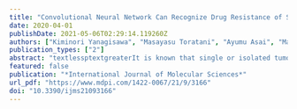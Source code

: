 ```yaml
---
title: "Convolutional Neural Network Can Recognize Drug Resistance of Single Cancer Cells"
date: 2020-04-01
publishDate: 2021-05-06T02:29:14.119260Z
authors: ["Kiminori Yanagisawa", "Masayasu Toratani", "Ayumu Asai", "Masamitsu Konno", "Hirohiko Niioka", "Tsunekazu Mizushima", "Taroh Satoh", "Jun Miyake", "Kazuhiko Ogawa", "Andrea Vecchione", "Yuichiro Doki", "Hidetoshi Eguchi", "Hideshi Ishii"]
publication_types: ["2"]
abstract: "textlessptextgreaterIt is known that single or isolated tumor cells enter cancer patients' circulatory systems. These circulating tumor cells (CTCs) are thought to be an effective tool for diagnosing cancer malignancy. However, handling CTC samples and evaluating CTC sequence analysis results are challenging. Recently, the convolutional neural network (CNN) model, a type of deep learning model, has been increasingly adopted for medical image analyses. However, it is controversial whether cell characteristics can be identified at the single-cell level by using machine learning methods. This study intends to verify whether an AI system could classify the sensitivity of anticancer drugs, based on cell morphology during culture. We constructed a CNN based on the VGG16 model that could predict the efficiency of antitumor drugs at the single-cell level. The machine learning revealed that our model could identify the effects of antitumor drugs with ̃0.80 accuracies. Our results show that, in the future, realizing precision medicine to identify effective antitumor drugs for individual patients may be possible by extracting CTCs from blood and performing classification by using an AI system.textless/ptextgreater"
featured: false
publication: "*International Journal of Molecular Sciences*"
url_pdf: "https://www.mdpi.com/1422-0067/21/9/3166"
doi: "10.3390/ijms21093166"
---
```



